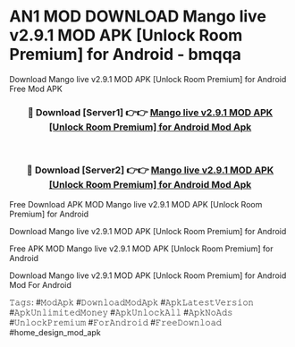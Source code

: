 # AN1 MOD DOWNLOAD Mango live v2.9.1 MOD APK [Unlock Room Premium] for Android - bmqqa
Download Mango live v2.9.1 MOD APK [Unlock Room Premium] for Android Free Mod APK

<div align="center">
<h3>🔴 Download [Server1] 👉👉 <a href="https://apk-comot.site?title=Mango_live_v2.9.1_MOD_APK_[Unlock_Room_Premium]_for_Android">Mango live v2.9.1 MOD APK [Unlock Room Premium] for Android Mod Apk</a></h3><br>

<h3>🔴 Download [Server2] 👉👉 <a href="https://apk-comot.site?title=Mango_live_v2.9.1_MOD_APK_[Unlock_Room_Premium]_for_Android">Mango live v2.9.1 MOD APK [Unlock Room Premium] for Android Mod Apk</a></h3>
</div>


Free Download APK MOD Mango live v2.9.1 MOD APK [Unlock Room Premium] for Android

Download Mango live v2.9.1 MOD APK [Unlock Room Premium] for Android 

Free APK MOD Mango live v2.9.1 MOD APK [Unlock Room Premium] for Android 

Download Mango live v2.9.1 MOD APK [Unlock Room Premium] for Android Mod For Android

𝚃𝚊𝚐𝚜: #𝙼𝚘𝚍𝙰𝚙𝚔 #𝙳𝚘𝚠𝚗𝚕𝚘𝚊𝚍𝙼𝚘𝚍𝙰𝚙𝚔 #𝙰𝚙𝚔𝙻𝚊𝚝𝚎𝚜𝚝𝚅𝚎𝚛𝚜𝚒𝚘𝚗 #𝙰𝚙𝚔𝚄𝚗𝚕𝚒𝚖𝚒𝚝𝚎𝚍𝙼𝚘𝚗𝚎𝚢 #𝙰𝚙𝚔𝚄𝚗𝚕𝚘𝚌𝚔𝙰𝚕𝚕 #𝙰𝚙𝚔𝙽𝚘𝙰𝚍𝚜 #𝚄𝚗𝚕𝚘𝚌𝚔𝙿𝚛𝚎𝚖𝚒𝚞𝚖 #𝙵𝚘𝚛𝙰𝚗𝚍𝚛𝚘𝚒𝚍 #𝙵𝚛𝚎𝚎𝙳𝚘𝚠𝚗𝚕𝚘𝚊𝚍 #home_design_mod_apk